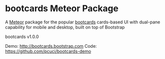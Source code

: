 bootcards Meteor Package
========================

A [Meteor](http://meteor.com) package for the popular [bootcards](http://bootcards.org) cards-based UI with dual-pane capability for mobile and desktop, built on top of Bootstrap

bootcards v1.0.0

Demo: http://bootcards.bootstrap.com
Code: https://github.com/pcuci/bootcards-demo
